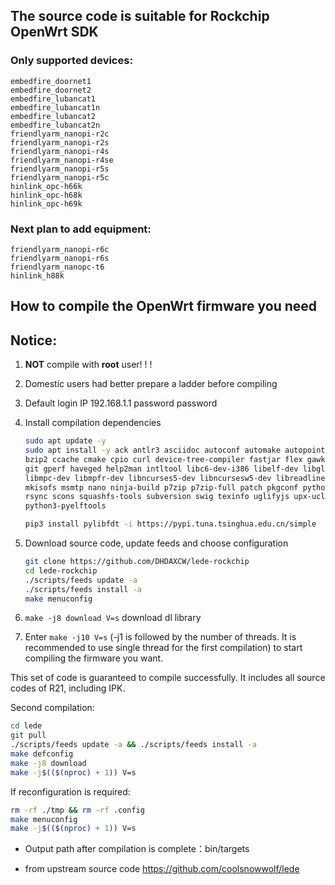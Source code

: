 ## The source code is suitable for Rockchip OpenWrt SDK
### Only supported devices:
```
embedfire_doornet1
embedfire_doornet2
embedfire_lubancat1
embedfire_lubancat1n
embedfire_lubancat2
embedfire_lubancat2n
friendlyarm_nanopi-r2c
friendlyarm_nanopi-r2s
friendlyarm_nanopi-r4s
friendlyarm_nanopi-r4se
friendlyarm_nanopi-r5s
friendlyarm_nanopi-r5c
hinlink_opc-h66k
hinlink_opc-h68k
hinlink_opc-h69k
```

### Next plan to add equipment:
```
friendlyarm_nanopi-r6c
friendlyarm_nanopi-r6s
friendlyarm_nanopc-t6
hinlink_h88k
```
How to compile the OpenWrt firmware you need
-
Notice:
-
1. **NOT** compile with **root** user! ! !
2. Domestic users had better prepare a ladder before compiling
3. Default login IP 192.168.1.1 password password

2. Install compilation dependencies

   ```bash
   sudo apt update -y
   sudo apt install -y ack antlr3 asciidoc autoconf automake autopoint binutils bison build-essential \
   bzip2 ccache cmake cpio curl device-tree-compiler fastjar flex gawk gettext gcc-multilib g++-multilib \
   git gperf haveged help2man intltool libc6-dev-i386 libelf-dev libglib2.0-dev libgmp3-dev libltdl-dev vpnc \
   libmpc-dev libmpfr-dev libncurses5-dev libncursesw5-dev libreadline-dev libssl-dev libtool lrzsz aria2 lib32gcc-s1 \
   mkisofs msmtp nano ninja-build p7zip p7zip-full patch pkgconf python2.7 python3 python3-pip libpython3-dev qemu-utils \
   rsync scons squashfs-tools subversion swig texinfo uglifyjs upx-ucl unzip vim wget xmlto xxd zlib1g-dev libfuse-dev \
   python3-pyelftools

   pip3 install pylibfdt -i https://pypi.tuna.tsinghua.edu.cn/simple
   ```

3. Download source code, update feeds and choose configuration

   ```bash
   git clone https://github.com/DHDAXCW/lede-rockchip
   cd lede-rockchip
   ./scripts/feeds update -a
   ./scripts/feeds install -a
   make menuconfig
   ```

5. `make -j8 download V=s` download dl library

6. Enter `make -j10 V=s` (-j1 is followed by the number of threads. It is recommended to use single thread for the first compilation) to start compiling the firmware you want.

This set of code is guaranteed to compile successfully. It includes all source codes of R21, including IPK.

Second compilation:
```bash
cd lede
git pull
./scripts/feeds update -a && ./scripts/feeds install -a
make defconfig
make -j8 download
make -j$(($(nproc) + 1)) V=s
```

If reconfiguration is required:
```bash
rm -rf ./tmp && rm -rf .config
make menuconfig
make -j$(($(nproc) + 1)) V=s
```

- Output path after compilation is complete：bin/targets

- from upstream source code https://github.com/coolsnowwolf/lede
